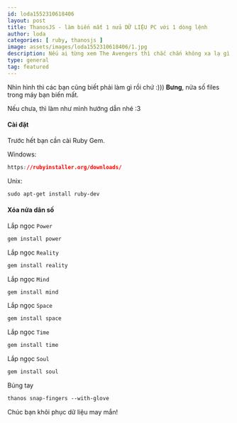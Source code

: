 ```yaml
---
id: loda1552310618406
layout: post
title: ThanosJS - làm biến mất 1 nửa DỮ LIỆU PC với 1 dòng lệnh
author: loda
categories: [ ruby, thanosjs ]
image: assets/images/loda1552310618406/1.jpg
description: Nếu ai từng xem The Avengers thì chắc chắn không xa lạ gì với quyền năng của Thanos.
type: general
tag: featured
---
```


Nhìn hình thì các bạn cũng biết phải làm gì rồi chứ :))) **Bưng**, nửa số files trong máy bạn biến mất.

Nếu chưa, thì làm như mình hướng dẫn nhé :3

#### Cài đặt

Trước hết bạn cần cài Ruby Gem.

Windows:
```css
https://rubyinstaller.org/downloads/
```

Unix:
```css
sudo apt-get install ruby-dev
```

#### Xóa nửa dân số

Lắp ngọc `Power`
```css
gem install power
```
Lắp ngọc `Reality`
```css
gem install reality
```
Lắp ngọc `Mind`
```css
gem install mind
```
Lắp ngọc `Space`
```css
gem install space
```
Lắp ngọc `Time`
```css
gem install time
```
Lắp ngọc `Soul`
```css
gem install soul
```
Búng tay
```css
thanos snap-fingers --with-glove
```

Chúc bạn khôi phục dữ liệu may mắn!